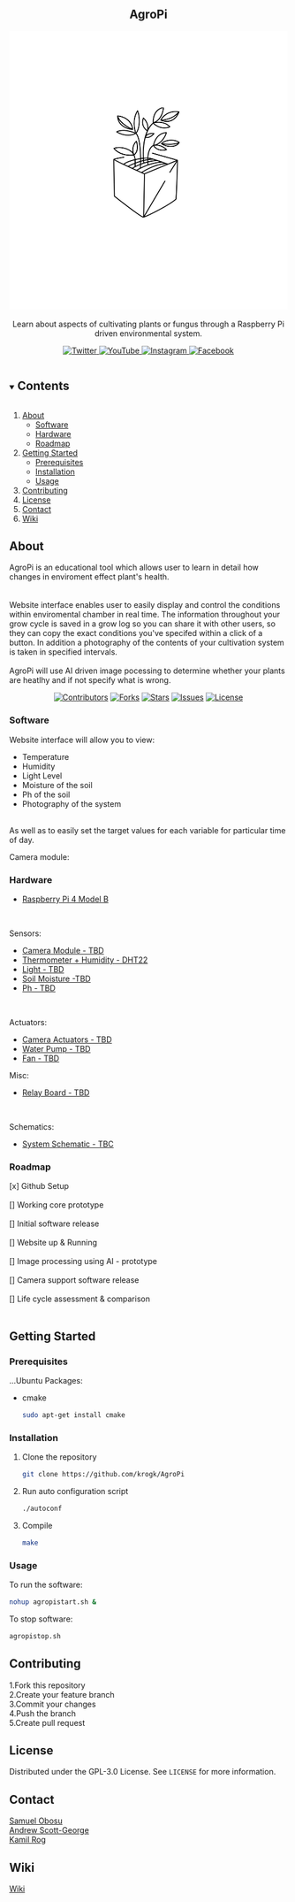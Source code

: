<h2 align="center">AgroPi</h2>  
<p align="center">
  <a href="https://github.com/krogk/AgroPi">
    <img src="media/images/logo1.png" alt="Logo" >
  </a>
  
  <p align="center">
    Learn about aspects of cultivating plants or fungus through a Raspberry Pi driven environmental system. 
    <br />
</div>

<p align="center">
  <a href="https://github.com/krogk/AgroPi">
    <img src="media/images/icon_twitter.png" alt="Twitter"  width="64" height="64">
  </a>
  <a href="https://github.com/krogk/AgroPi">
    <img src="media/images/icon_youtube.png" alt="YouTube"  width="64" height="64">
  </a>
  <a href="https://www.instagram.com/agropiofficial/">
    <img src="media/images/icon_ig.png" alt="Instagram"  width="64" height="64">
  </a>
  <a href="https://github.com/krogk/AgroPi">
    <img src="media/images/icon_facebook.png" alt="Facebook"  width="64" height="64">
  </a>


<!-- TOC -->
<details open="open">
  <summary><h2 style="display: inline-block">Contents</h2></summary>
  <ol>
    <li>
      <a href="#about">About</a>
      <ul>
        <li><a href="#software">Software</a></li>
        <li><a href="#hardware">Hardware</a></li>
        <li><a href="#roadmap">Roadmap</a></li>
      </ul>
    </li>
    <li>
      <a href="#getting-started">Getting Started</a>
      <ul>
        <li><a href="#prerequisites">Prerequisites</a></li>
        <li><a href="#installation">Installation</a></li>
        <li><a href="#usage">Usage</a></li>
      </ul>
    </li>
    <li><a href="#contributing">Contributing</a></li>
    <li><a href="#license">License</a></li>
    <li><a href="#contact">Contact</a></li>
    <li><a href="#wiki">Wiki</a></li>
  </ol>
</details>

<!-- Project descirption -->
## About

AgroPi is an educational tool which allows user to learn in detail how changes in enviroment effect plant's health.  
<br />
<br />
Website interface enables user to easily display and control the conditions within enviromental chamber in real time. 
The information throughout your grow cycle is saved in a grow log so you can share it with other users, so they can copy the exact conditions you've specifed within a click of a button. In addition a photography of the contents of your cultivation system is taken in specified intervals. 
<br />
<br />
AgroPi will use AI driven image pocessing to determine whether your plants are heatlhy and if not specify what is wrong.

<div align="center">

[![Contributors](https://img.shields.io/github/contributors/krogk/AgroPi.svg?style=for-the-badge)](https://github.com/krogk/AgroPi/graphs/contributors)
[![Forks](https://img.shields.io/github/forks/krogk/AgroPi.svg?style=for-the-badge)](https://github.com/krogk/AgroPi/network/members)
[![Stars](https://img.shields.io/github/stars/krogk/AgroPi.svg?style=for-the-badge)](https://github.com/krogk/AgroPi/stargazers)
[![Issues](https://img.shields.io/github/issues/krogk/AgroPi.svg?style=for-the-badge)](https://github.com/krogk/AgroPi/issues)
[![License](https://img.shields.io/github/license/krogk/AgroPi.svg?style=for-the-badge)](https://github.com/krogk/AgroPi/blob/main/LICENSE)

</div>

### Software

Website interface will allow you to view:
* Temperature
* Humidity
* Light Level
* Moisture of the soil
* Ph of the soil
* Photography of the system
<br />
As well as to easily set the target values for each variable for particular time of day.
<br />

Camera module:  


### Hardware

* [Raspberry Pi 4 Model B](https://www.raspberrypi.org/products/raspberry-pi-4-model-b/)
<br />

Sensors:
* [Camera Module - TBD]()
* [Thermometer + Humidity - DHT22]()
* [Light - TBD]()
* [Soil Moisture -TBD]()
* [Ph - TBD]()

<br />

Actuators:
* [Camera Actuators - TBD]()
* [Water Pump - TBD]()
* [Fan - TBD]()

Misc:
* [Relay Board - TBD]()

<br />

Schematics:
* [System Schematic - TBC]()


### Roadmap

[x] Github Setup
<br />
<br />
[] Working core prototype
<br />
<br />
[] Initial software release
<br />
<br />
[] Website up & Running
<br />
<br />
[] Image processing using AI - prototype
<br />
<br />
[] Camera support software release
<br />
<br />
[] Life cycle assessment & comparison
<br />
<br />


<!-- Getting Started -->
## Getting Started

### Prerequisites

...Ubuntu Packages: 
* cmake
  ```sh
  sudo apt-get install cmake
  ```


### Installation

1. Clone the repository
   ```sh
   git clone https://github.com/krogk/AgroPi
   ```
2. Run auto configuration script
   ```sh
   ./autoconf
   ```
3. Compile
    ```sh
   make 
   ```


<!-- Usage -->
### Usage

To run the software:
  ```sh
 nohup agropistart.sh &
 ```

To stop software:
  ```sh
 agropistop.sh
 ```


<!-- Contributing -->
## Contributing
1.Fork this repository
<br />
2.Create your feature branch
<br />
3.Commit your changes
<br />
4.Push the branch
<br />
5.Create pull request


<!-- License -->
## License

Distributed under the GPL-3.0 License. See `LICENSE` for more information.


<!-- Contact Info -->
## Contact

[Samuel Obosu](https://github.com/Samuel-Obosu)
<br />
[Andrew Scott-George](https://github.com/andrewsg3)
<br />
[Kamil Rog](https://github.com/krogk)


<!-- AgroPi Wiki -->
## Wiki

[Wiki](https://github.com/krogk/AgroPi/wiki)
